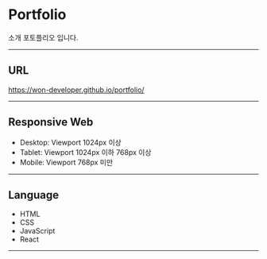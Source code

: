 # Portfolio
소개 포토플리오 입니다.
- - -

## URL 
https://won-developer.github.io/portfolio/
- - -
## Responsive Web
- Desktop: Viewport 1024px 이상
- Tablet: Viewport 1024px 이하 768px 이상
- Mobile: Viewport 768px 미만
- - -
## Language
- HTML
- CSS
- JavaScript
- React
- - -